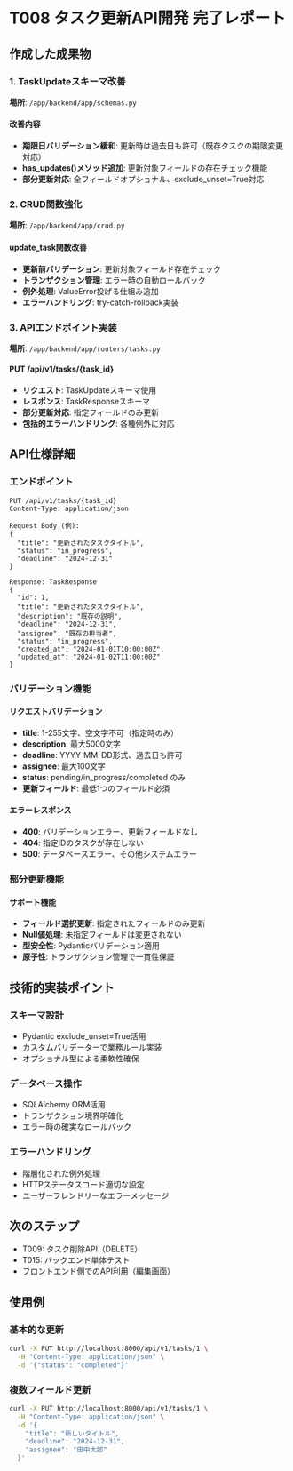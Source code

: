 # T008 タスク更新API開発 完了レポート

## 作成した成果物

### 1. TaskUpdateスキーマ改善
**場所**: `/app/backend/app/schemas.py`

#### 改善内容
- **期限日バリデーション緩和**: 更新時は過去日も許可（既存タスクの期限変更対応）
- **has_updates()メソッド追加**: 更新対象フィールドの存在チェック機能
- **部分更新対応**: 全フィールドオプショナル、exclude_unset=True対応

### 2. CRUD関数強化
**場所**: `/app/backend/app/crud.py`

#### update_task関数改善
- **更新前バリデーション**: 更新対象フィールド存在チェック
- **トランザクション管理**: エラー時の自動ロールバック
- **例外処理**: ValueError投げる仕組み追加
- **エラーハンドリング**: try-catch-rollback実装

### 3. APIエンドポイント実装
**場所**: `/app/backend/app/routers/tasks.py`

#### PUT /api/v1/tasks/{task_id}
- **リクエスト**: TaskUpdateスキーマ使用
- **レスポンス**: TaskResponseスキーマ
- **部分更新対応**: 指定フィールドのみ更新
- **包括的エラーハンドリング**: 各種例外に対応

## API仕様詳細

### エンドポイント
```
PUT /api/v1/tasks/{task_id}
Content-Type: application/json

Request Body (例):
{
  "title": "更新されたタスクタイトル",
  "status": "in_progress",
  "deadline": "2024-12-31"
}

Response: TaskResponse
{
  "id": 1,
  "title": "更新されたタスクタイトル",
  "description": "既存の説明",
  "deadline": "2024-12-31",
  "assignee": "既存の担当者",
  "status": "in_progress",
  "created_at": "2024-01-01T10:00:00Z",
  "updated_at": "2024-01-02T11:00:00Z"
}
```

### バリデーション機能

#### リクエストバリデーション
- **title**: 1-255文字、空文字不可（指定時のみ）
- **description**: 最大5000文字
- **deadline**: YYYY-MM-DD形式、過去日も許可
- **assignee**: 最大100文字
- **status**: pending/in_progress/completed のみ
- **更新フィールド**: 最低1つのフィールド必須

#### エラーレスポンス
- **400**: バリデーションエラー、更新フィールドなし
- **404**: 指定IDのタスクが存在しない
- **500**: データベースエラー、その他システムエラー

### 部分更新機能

#### サポート機能
- **フィールド選択更新**: 指定されたフィールドのみ更新
- **Null値処理**: 未指定フィールドは変更されない
- **型安全性**: Pydanticバリデーション適用
- **原子性**: トランザクション管理で一貫性保証

## 技術的実装ポイント

### スキーマ設計
- Pydantic exclude_unset=True活用
- カスタムバリデーターで業務ルール実装
- オプショナル型による柔軟性確保

### データベース操作
- SQLAlchemy ORM活用
- トランザクション境界明確化
- エラー時の確実なロールバック

### エラーハンドリング
- 階層化された例外処理
- HTTPステータスコード適切な設定
- ユーザーフレンドリーなエラーメッセージ

## 次のステップ
- T009: タスク削除API（DELETE）
- T015: バックエンド単体テスト
- フロントエンド側でのAPI利用（編集画面）

## 使用例

### 基本的な更新
```bash
curl -X PUT http://localhost:8000/api/v1/tasks/1 \
  -H "Content-Type: application/json" \
  -d '{"status": "completed"}'
```

### 複数フィールド更新
```bash
curl -X PUT http://localhost:8000/api/v1/tasks/1 \
  -H "Content-Type: application/json" \
  -d '{
    "title": "新しいタイトル",
    "deadline": "2024-12-31",
    "assignee": "田中太郎"
  }'
```